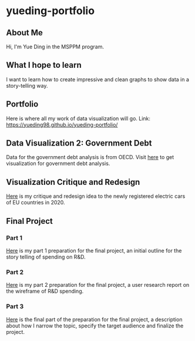 # yueding-portfolio
## About Me
Hi, I'm Yue Ding in the MSPPM program. 

## What I hope to learn
I want to learn how to create impressive and clean graphs to show data in a story-telling way. 

## Portfolio
Here is where all my work of data visualization will go. Link: https://yueding98.github.io/yueding-portfolio/

## Data Visualization 2: Government Debt
Data for the government debt analysis is from OECD. Visit [here](dataviz2.md) to get visualization for government debt analysis.

## Visualization Critique and Redesign
[Here](viz_critic_redesign.md) is my critique and redesign idea to the newly registered electric cars of EU countries in 2020.

## Final Project 

### Part 1
[Here](project_part1_yueding.md) is my part 1 preparation for the final project, an initial outline for the story telling of spending on R&D. 

### Part 2
[Here](final_part2.md) is my part 2 preparation for the final project, a user research report on the wireframe of R&D spending. 

### Part 3
[Here](final_part3.md) is the final part of the preparation for the final project, a description about how I narrow the topic, specify the target audience and finalize the project. 
